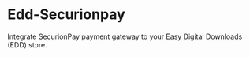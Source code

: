 # Edd-Securionpay
Integrate SecurionPay payment gateway to your Easy Digital Downloads (EDD) store.
